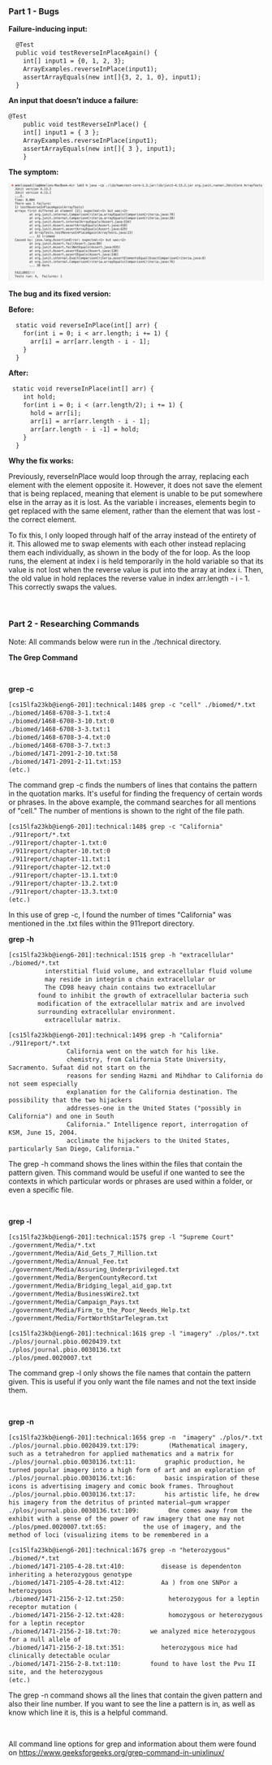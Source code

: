 ### **Part 1 - Bugs**

**Failure-inducing input:**
```
  @Test
  public void testReverseInPlaceAgain() {
    int[] input1 = {0, 1, 2, 3};
    ArrayExamples.reverseInPlace(input1);
    assertArrayEquals(new int[]{3, 2, 1, 0}, input1);
  }
```

**An input that doesn’t induce a failure:**
```
@Test 
	public void testReverseInPlace() {
    int[] input1 = { 3 };
    ArrayExamples.reverseInPlace(input1);
    assertArrayEquals(new int[]{ 3 }, input1);
	}

```

**The symptom:**

![Image](JunitResultsLab.png)


**The bug and its fixed version:**

**Before:**
```
  static void reverseInPlace(int[] arr) {
    for(int i = 0; i < arr.length; i += 1) {
      arr[i] = arr[arr.length - i - 1];
    }
  }
```
**After:**
```
 static void reverseInPlace(int[] arr) {
    int hold;
    for(int i = 0; i < (arr.length/2); i += 1) {
      hold = arr[i];
      arr[i] = arr[arr.length - i - 1];
      arr[arr.length - i -1] = hold;
    }
  }
```

**Why the fix works:**

Previously, reverseInPlace would loop through the array, replacing each element with the element opposite it. However, it does not save the element that is being replaced, meaning that element is unable to be put somewhere else in the array as it is lost. As the variable i increases, elements begin to get replaced with the same element, rather than the element that was lost - the correct element. 

To fix this, I only looped through half of the array instead of the entirety of it. This allowed me to swap elements with each other instead replacing them each individually, as shown in the body of the for loop. As the loop runs, the element at index i is held temporarily in the hold variable so that its value is not lost when the reverse value is put into the array at index i. Then, the old value in hold replaces the reverse value in index arr.length - i - 1. This correctly swaps the values.

<br />

### **Part 2 - Researching Commands**

Note: All commands below were run in the ./technical directory.

**The Grep Command**

<br />

**grep -c**

```
[cs15lfa23kb@ieng6-201]:technical:148$ grep -c "cell" ./biomed/*.txt
./biomed/1468-6708-3-1.txt:4
./biomed/1468-6708-3-10.txt:0
./biomed/1468-6708-3-3.txt:1
./biomed/1468-6708-3-4.txt:0
./biomed/1468-6708-3-7.txt:3
./biomed/1471-2091-2-10.txt:58
./biomed/1471-2091-2-11.txt:153
(etc.)
```
The command grep -c finds the numbers of lines that contains the pattern in the quotation marks. It's useful for finding the frequency of certain words or phrases. In the above example, the command searches for all mentions of "cell." The number of mentions is shown to the right of the file path.
```
[cs15lfa23kb@ieng6-201]:technical:148$ grep -c "California" ./911report/*.txt
./911report/chapter-1.txt:0
./911report/chapter-10.txt:0
./911report/chapter-11.txt:1
./911report/chapter-12.txt:0
./911report/chapter-13.1.txt:0
./911report/chapter-13.2.txt:0
./911report/chapter-13.3.txt:0
(etc.)
```
In this use of grep -c, I found the number of times "California" was mentioned in the .txt files within the 911report directory.
<br />

**grep -h**
```
[cs15lfa23kb@ieng6-201]:technical:151$ grep -h "extracellular" ./biomed/*.txt
          interstitial fluid volume, and extracellular fluid volume
          may reside in integrin α chain extracellular or
          The CD98 heavy chain contains two extracellular
        found to inhibit the growth of extracellular bacteria such
        modification of the extracellular matrix and are involved
        surrounding extracellular environment.
          extracellular matrix.
```


```
[cs15lfa23kb@ieng6-201]:technical:149$ grep -h "California" ./911report/*.txt
                California went on the watch for his like.
                chemistry, from California State University, Sacramento. Sufaat did not start on the
                reasons for sending Hazmi and Mihdhar to California do not seem especially
                explanation for the California destination. The possibility that the two hijackers
                addresses-one in the United States ("possibly in California") and one in South
                California." Intelligence report, interrogation of KSM, June 15, 2004.
                acclimate the hijackers to the United States, particularly San Diego, California."
```
The grep -h command shows the lines within the files that contain the pattern given. This command would be useful if one wanted to see the contexts in which particular words or phrases are used within a folder, or even a specific file.

<br />

**grep -l**
```
[cs15lfa23kb@ieng6-201]:technical:157$ grep -l "Supreme Court" ./government/Media/*.txt 
./government/Media/Aid_Gets_7_Million.txt
./government/Media/Annual_Fee.txt
./government/Media/Assuring_Underprivileged.txt
./government/Media/BergenCountyRecord.txt
./government/Media/Bridging_legal_aid_gap.txt
./government/Media/BusinessWire2.txt
./government/Media/Campaign_Pays.txt
./government/Media/Firm_to_the_Poor_Needs_Help.txt
./government/Media/FortWorthStarTelegram.txt
```
```
[cs15lfa23kb@ieng6-201]:technical:161$ grep -l "imagery" ./plos/*.txt   
./plos/journal.pbio.0020439.txt
./plos/journal.pbio.0030136.txt
./plos/pmed.0020007.txt
```

The command grep -l only shows the file names that contain the pattern given. This is useful if you only want the file names and not the text inside them.

<br />

**grep -n**
```
[cs15lfa23kb@ieng6-201]:technical:165$ grep -n  "imagery" ./plos/*.txt
./plos/journal.pbio.0020439.txt:179:        (Mathematical imagery, such as a tetrahedron for applied mathematics and a matrix for
./plos/journal.pbio.0030136.txt:11:        graphic production, he turned popular imagery into a high form of art and an exploration of
./plos/journal.pbio.0030136.txt:16:        basic inspiration of these icons is advertising imagery and comic book frames. Throughout
./plos/journal.pbio.0030136.txt:17:        his artistic life, he drew his imagery from the detritus of printed material—gum wrapper
./plos/journal.pbio.0030136.txt:109:        One comes away from the exhibit with a sense of the power of raw imagery that one may not
./plos/pmed.0020007.txt:65:          the use of imagery, and the method of loci (visualizing items to be remembered in a
```

```
[cs15lfa23kb@ieng6-201]:technical:167$ grep -n "heterozygous" ./biomed/*.txt
./biomed/1471-2105-4-28.txt:410:          disease is dependenton inheriting a heterozygous genotype
./biomed/1471-2105-4-28.txt:412:          Aa ) from one SNPor a heterozygous
./biomed/1471-2156-2-12.txt:250:            heterozygous for a leptin receptor mutation ( 
./biomed/1471-2156-2-12.txt:428:            homozygous or heterozygous for a leptin receptor
./biomed/1471-2156-2-18.txt:70:        we analyzed mice heterozygous for a null allele of 
./biomed/1471-2156-2-18.txt:351:          heterozygous mice had clinically detectable ocular
./biomed/1471-2156-2-8.txt:110:        found to have lost the Pvu II site, and the heterozygous
(etc.)
```
The grep -n command shows all the lines that contain the given pattern and also their line number. If you want to see the line a pattern is in, as well as know which line it is, this is a helpful command. 

<br />

All command line options for grep and information about them were found on https://www.geeksforgeeks.org/grep-command-in-unixlinux/
